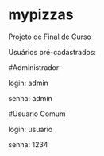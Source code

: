# mypizzas
Projeto de Final de Curso

Usuários pré-cadastrados:

#Administrador

login: admin

senha: admin

#Usuario Comum

login: usuario

senha: 1234
